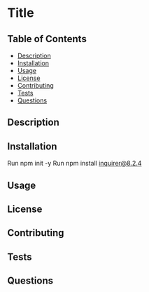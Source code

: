 <!-- Description, Table of Contents, Installation, Usage, License, Contributing, Tests, and Questions -->
# Title

## Table of Contents
* [Description](#description)
* [Installation](#installation)
* [Usage](#usage)
* [License](#license)
* [Contributing](#contributing)
* [Tests](#tests)
* [Questions](#questions)

## Description

## Installation 
Run npm init -y
Run npm install inquirer@8.2.4

## Usage

## License

## Contributing

## Tests

## Questions